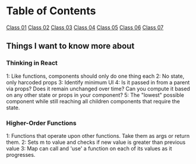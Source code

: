 # Table of Contents

[Class 01](class-01.md)
[Class 02](class-02.md)
[Class 03](class-03.md)
[Class 04](class-04.md)
[Class 05](class-05.md)
[Class 06](class-06.md)
[Class 07](class-07.md)

## Things I want to know more about

### Thinking in React

  1: Like functions, components should only do one thing each
  2: No state, only harcoded props
  3: Identify minimum UI
  4: Is it passed in from a parent via props? Does it remain unchanged over time? Can you compute it based on any other state or props in your component?
  5: The "lowest" possible component while still reaching all children components that require the state.

### Higher-Order Functions

  1: Functions that operate upon other functions. Take them as args or return them.
  2: Sets m to value and checks if new value is greater  than previous value
  3: Map can call and 'use' a function on each of its values as it progresses.
  